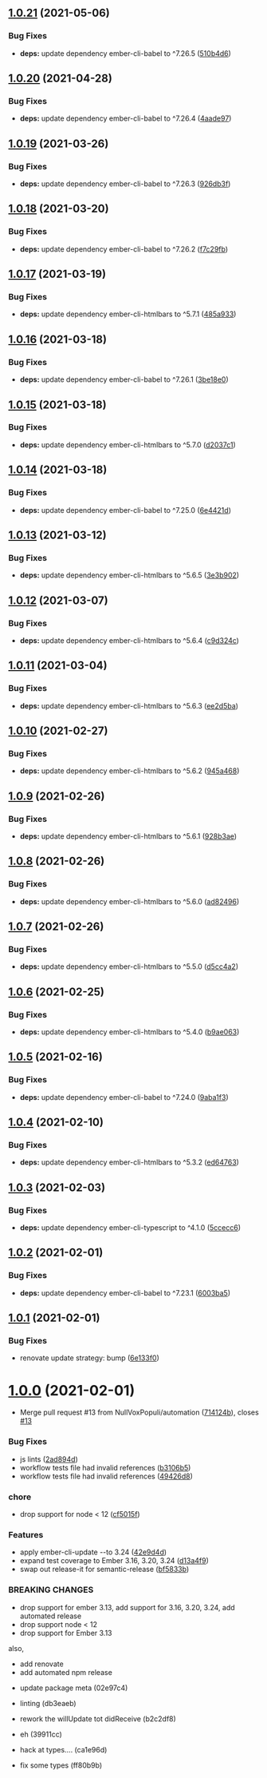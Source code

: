 ## [1.0.21](https://github.com/NullVoxPopuli/ember-lifecycle-component/compare/v1.0.20...v1.0.21) (2021-05-06)


### Bug Fixes

* **deps:** update dependency ember-cli-babel to ^7.26.5 ([510b4d6](https://github.com/NullVoxPopuli/ember-lifecycle-component/commit/510b4d6710afd7910c7f48f07f5b4df5cc8d0ef3))

## [1.0.20](https://github.com/NullVoxPopuli/ember-lifecycle-component/compare/v1.0.19...v1.0.20) (2021-04-28)


### Bug Fixes

* **deps:** update dependency ember-cli-babel to ^7.26.4 ([4aade97](https://github.com/NullVoxPopuli/ember-lifecycle-component/commit/4aade97050c74ff51f668212d0bb159c6950b280))

## [1.0.19](https://github.com/NullVoxPopuli/ember-lifecycle-component/compare/v1.0.18...v1.0.19) (2021-03-26)


### Bug Fixes

* **deps:** update dependency ember-cli-babel to ^7.26.3 ([926db3f](https://github.com/NullVoxPopuli/ember-lifecycle-component/commit/926db3fb5ea6679efe47aea0a9688e219b9c3bcf))

## [1.0.18](https://github.com/NullVoxPopuli/ember-lifecycle-component/compare/v1.0.17...v1.0.18) (2021-03-20)


### Bug Fixes

* **deps:** update dependency ember-cli-babel to ^7.26.2 ([f7c29fb](https://github.com/NullVoxPopuli/ember-lifecycle-component/commit/f7c29fbff02a68cdc6c685ad89ee76b326bd0076))

## [1.0.17](https://github.com/NullVoxPopuli/ember-lifecycle-component/compare/v1.0.16...v1.0.17) (2021-03-19)


### Bug Fixes

* **deps:** update dependency ember-cli-htmlbars to ^5.7.1 ([485a933](https://github.com/NullVoxPopuli/ember-lifecycle-component/commit/485a9333da0abb69d3641824a1a838f663dcf918))

## [1.0.16](https://github.com/NullVoxPopuli/ember-lifecycle-component/compare/v1.0.15...v1.0.16) (2021-03-18)


### Bug Fixes

* **deps:** update dependency ember-cli-babel to ^7.26.1 ([3be18e0](https://github.com/NullVoxPopuli/ember-lifecycle-component/commit/3be18e0905bdaa4b958b4b9f49789f467444294c))

## [1.0.15](https://github.com/NullVoxPopuli/ember-lifecycle-component/compare/v1.0.14...v1.0.15) (2021-03-18)


### Bug Fixes

* **deps:** update dependency ember-cli-htmlbars to ^5.7.0 ([d2037c1](https://github.com/NullVoxPopuli/ember-lifecycle-component/commit/d2037c16ade5966c179756e59f2bfbe923fad13e))

## [1.0.14](https://github.com/NullVoxPopuli/ember-lifecycle-component/compare/v1.0.13...v1.0.14) (2021-03-18)


### Bug Fixes

* **deps:** update dependency ember-cli-babel to ^7.25.0 ([6e4421d](https://github.com/NullVoxPopuli/ember-lifecycle-component/commit/6e4421d99d37f53cd2ef0717109bf398488a8c7f))

## [1.0.13](https://github.com/NullVoxPopuli/ember-lifecycle-component/compare/v1.0.12...v1.0.13) (2021-03-12)


### Bug Fixes

* **deps:** update dependency ember-cli-htmlbars to ^5.6.5 ([3e3b902](https://github.com/NullVoxPopuli/ember-lifecycle-component/commit/3e3b90219b3c9808f7918d8ba637c9c62f32102c))

## [1.0.12](https://github.com/NullVoxPopuli/ember-lifecycle-component/compare/v1.0.11...v1.0.12) (2021-03-07)


### Bug Fixes

* **deps:** update dependency ember-cli-htmlbars to ^5.6.4 ([c9d324c](https://github.com/NullVoxPopuli/ember-lifecycle-component/commit/c9d324c38f7a3b20ec2fcdb99b0830a6fabdf974))

## [1.0.11](https://github.com/NullVoxPopuli/ember-lifecycle-component/compare/v1.0.10...v1.0.11) (2021-03-04)


### Bug Fixes

* **deps:** update dependency ember-cli-htmlbars to ^5.6.3 ([ee2d5ba](https://github.com/NullVoxPopuli/ember-lifecycle-component/commit/ee2d5baea37f045520acefbc4917a0f6855060af))

## [1.0.10](https://github.com/NullVoxPopuli/ember-lifecycle-component/compare/v1.0.9...v1.0.10) (2021-02-27)


### Bug Fixes

* **deps:** update dependency ember-cli-htmlbars to ^5.6.2 ([945a468](https://github.com/NullVoxPopuli/ember-lifecycle-component/commit/945a4688a0fcce96bbf079e30eaf36dbe9f19c7e))

## [1.0.9](https://github.com/NullVoxPopuli/ember-lifecycle-component/compare/v1.0.8...v1.0.9) (2021-02-26)


### Bug Fixes

* **deps:** update dependency ember-cli-htmlbars to ^5.6.1 ([928b3ae](https://github.com/NullVoxPopuli/ember-lifecycle-component/commit/928b3ae0b450c10a26f5639d09b30942f1e9a698))

## [1.0.8](https://github.com/NullVoxPopuli/ember-lifecycle-component/compare/v1.0.7...v1.0.8) (2021-02-26)


### Bug Fixes

* **deps:** update dependency ember-cli-htmlbars to ^5.6.0 ([ad82496](https://github.com/NullVoxPopuli/ember-lifecycle-component/commit/ad82496590202e5d89b0dca7f5cdd45bad1ff73f))

## [1.0.7](https://github.com/NullVoxPopuli/ember-lifecycle-component/compare/v1.0.6...v1.0.7) (2021-02-26)


### Bug Fixes

* **deps:** update dependency ember-cli-htmlbars to ^5.5.0 ([d5cc4a2](https://github.com/NullVoxPopuli/ember-lifecycle-component/commit/d5cc4a226473847fd96c0709631db8bcc0acf7d7))

## [1.0.6](https://github.com/NullVoxPopuli/ember-lifecycle-component/compare/v1.0.5...v1.0.6) (2021-02-25)


### Bug Fixes

* **deps:** update dependency ember-cli-htmlbars to ^5.4.0 ([b9ae063](https://github.com/NullVoxPopuli/ember-lifecycle-component/commit/b9ae063ae490f7b768eec101d73f50d4d60ec048))

## [1.0.5](https://github.com/NullVoxPopuli/ember-lifecycle-component/compare/v1.0.4...v1.0.5) (2021-02-16)


### Bug Fixes

* **deps:** update dependency ember-cli-babel to ^7.24.0 ([9aba1f3](https://github.com/NullVoxPopuli/ember-lifecycle-component/commit/9aba1f368cc033c65880cf146f9102247d74fdef))

## [1.0.4](https://github.com/NullVoxPopuli/ember-lifecycle-component/compare/v1.0.3...v1.0.4) (2021-02-10)


### Bug Fixes

* **deps:** update dependency ember-cli-htmlbars to ^5.3.2 ([ed64763](https://github.com/NullVoxPopuli/ember-lifecycle-component/commit/ed64763f0a11c1957c9319e49ff61543a5b45f1c))

## [1.0.3](https://github.com/NullVoxPopuli/ember-lifecycle-component/compare/v1.0.2...v1.0.3) (2021-02-03)


### Bug Fixes

* **deps:** update dependency ember-cli-typescript to ^4.1.0 ([5ccecc6](https://github.com/NullVoxPopuli/ember-lifecycle-component/commit/5ccecc63b52370aafc3104adf58d7d19cb1b6d40))

## [1.0.2](https://github.com/NullVoxPopuli/ember-lifecycle-component/compare/v1.0.1...v1.0.2) (2021-02-01)


### Bug Fixes

* **deps:** update dependency ember-cli-babel to ^7.23.1 ([6003ba5](https://github.com/NullVoxPopuli/ember-lifecycle-component/commit/6003ba5fc592821549a4a7146dfdb407b8e36053))

## [1.0.1](https://github.com/NullVoxPopuli/ember-lifecycle-component/compare/v1.0.0...v1.0.1) (2021-02-01)


### Bug Fixes

* renovate update strategy: bump ([6e133f0](https://github.com/NullVoxPopuli/ember-lifecycle-component/commit/6e133f02bb7163f3529688fde5be26e0f45b1201))

# [1.0.0](https://github.com/NullVoxPopuli/ember-lifecycle-component/compare/v0.7.0...v1.0.0) (2021-02-01)


* Merge pull request #13 from NullVoxPopuli/automation ([714124b](https://github.com/NullVoxPopuli/ember-lifecycle-component/commit/714124b641a04ad3a0ee1a571f86c321387d2062)), closes [#13](https://github.com/NullVoxPopuli/ember-lifecycle-component/issues/13)


### Bug Fixes

* js lints ([2ad894d](https://github.com/NullVoxPopuli/ember-lifecycle-component/commit/2ad894d1249ced461bcb1ab763bb7412563f31e8))
* workflow tests file had invalid references ([b3106b5](https://github.com/NullVoxPopuli/ember-lifecycle-component/commit/b3106b5c714e92d65aea49e305c6f3421a125057))
* workflow tests file had invalid references ([49426d8](https://github.com/NullVoxPopuli/ember-lifecycle-component/commit/49426d81ec3c5c38d5dca5c6d63015195be93b23))


### chore

* drop support for node < 12 ([cf5015f](https://github.com/NullVoxPopuli/ember-lifecycle-component/commit/cf5015f3ede6f55835b26fbb5a5efac4c65805d6))


### Features

* apply ember-cli-update --to 3.24 ([42e9d4d](https://github.com/NullVoxPopuli/ember-lifecycle-component/commit/42e9d4de786b8ffb7362a7c2a8c286f2020832ee))
* expand test coverage to Ember 3.16, 3.20, 3.24 ([d13a4f9](https://github.com/NullVoxPopuli/ember-lifecycle-component/commit/d13a4f9ffb666688b864ebfe103828679ab6b23e))
* swap out release-it for semantic-release ([bf5833b](https://github.com/NullVoxPopuli/ember-lifecycle-component/commit/bf5833b04c5edc57f2aaad01da3e7e21dcb3e13e))


### BREAKING CHANGES

* drop support for ember 3.13, add support for 3.16, 3.20, 3.24, add automated release
* drop support node < 12
* drop support for Ember 3.13

also,
- add renovate
- add automated npm release

* update package meta (02e97c4)

* linting (db3eaeb)

* rework the willUpdate tot didReceive (b2c2df8)

* eh (39911cc)

* hack at types.... (ca1e96d)

* fix some types (ff80b9b)
